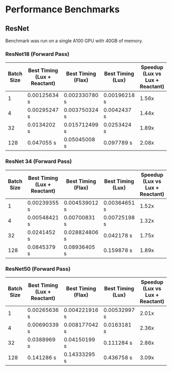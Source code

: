 # Performance Benchmarks

## ResNet

Benchmark was run on a single A100 GPU with 40GB of memory.

### ResNet18 (Forward Pass)

| Batch Size | Best Timing (Lux + Reactant) | Best Timing (Flax) | Best Timing (Lux) | Speedup (Lux vs Lux + Reactant) | Speedup (Flax vs Lux + Reactant) |
| ---------- | ---------------------------- | ------------------ | ----------------- | ------------------------------- | -------------------------------- |
| 1          | 0.00125634 s                 | 0.002330780 s      | 0.00196218 s      | 1.56x                           | 1.86x                            |
| 4          | 0.00295247 s                 | 0.003750324 s      | 0.0042437 s       | 1.44x                           | 1.27x                            |
| 32         | 0.0134202 s                  | 0.015712499 s      | 0.0253424 s       | 1.89x                           | 1.17x                            |
| 128        | 0.047055 s                   | 0.05045008 s       | 0.097789 s        | 2.08x                           | 1.07x                            |

### ResNet 34 (Forward Pass)

| Batch Size | Best Timing (Lux + Reactant) | Best Timing (Flax) | Best Timing (Lux) | Speedup (Lux vs Lux + Reactant) | Speedup (Flax vs Lux + Reactant) |
| ---------- | ---------------------------- | ------------------ | ----------------- | ------------------------------- | -------------------------------- |
| 1          | 0.00239355 s                 | 0.004539012 s      | 0.00364651 s      | 1.52x                           | 1.90x                            |
| 4          | 0.00548421 s                 | 0.00700831 s       | 0.00725198 s      | 1.32x                           | 1.28x                            |
| 32         | 0.0241452 s                  | 0.028824806 s      | 0.042178 s        | 1.75x                           | 1.19x                            |
| 128        | 0.0845379 s                  | 0.08936405 s       | 0.159878 s        | 1.89x                           | 1.06x                            |

### ResNet50 (Forward Pass)

| Batch Size | Best Timing (Lux + Reactant) | Best Timing (Flax) | Best Timing (Lux) | Speedup (Lux vs Lux + Reactant) | Speedup (Flax vs Lux + Reactant) |
| ---------- | ---------------------------- | ------------------ | ----------------- | ------------------------------- | -------------------------------- |
| 1          | 0.00265636 s                 | 0.004221916 s      | 0.00532997 s      | 2.01x                           | 1.59x                            |
| 4          | 0.00690339 s                 | 0.008177042 s      | 0.0163181 s       | 2.36x                           | 1.18x                            |
| 32         | 0.0388969 s                  | 0.04150199 s       | 0.111284 s        | 2.86x                           | 1.07x                            |
| 128        | 0.141286 s                   | 0.14333295 s       | 0.436758 s        | 3.09x                           | 1.01x                            |
